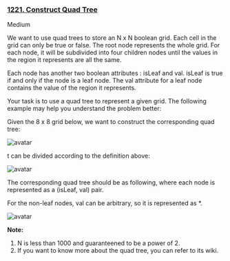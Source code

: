 ### [1221. Construct Quad Tree](https://leetcode.com/problems/construct-quad-tree/)

Medium

We want to use quad trees to store an N x N boolean grid. Each cell in the grid can only be true or false. The root node represents the whole grid. For each node, it will be subdivided into four children nodes until the values in the region it represents are all the same.

Each node has another two boolean attributes : isLeaf and val. isLeaf is true if and only if the node is a leaf node. The val attribute for a leaf node contains the value of the region it represents.

Your task is to use a quad tree to represent a given grid. The following example may help you understand the problem better:

Given the 8 x 8 grid below, we want to construct the corresponding quad tree:

![avatar](https://s3-lc-upload.s3.amazonaws.com/uploads/2018/02/01/962_grid.png)   

t can be divided according to the definition above:  

![avatar](https://s3-lc-upload.s3.amazonaws.com/uploads/2018/02/01/962_grid_divided.png)  

The corresponding quad tree should be as following, where each node is represented as a (isLeaf, val) pair.

For the non-leaf nodes, val can be arbitrary, so it is represented as *.


![avatar](https://s3-lc-upload.s3.amazonaws.com/uploads/2018/02/01/962_quad_tree.png)  
 

**Note:**

 1. N is less than 1000 and guaranteened to be a power of 2.
 2. If you want to know more about the quad tree, you can refer to its wiki.
